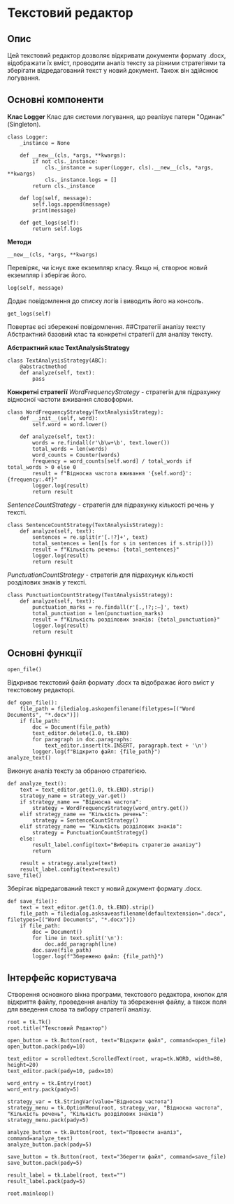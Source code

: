 # Текcтовий редактор
## Опис 
Цей текстовий редактор дозволяє відкривати документи формату .docx, відображати їх вміст, проводити аналіз тексту за різними стратегіями та зберігати відредагований текст у новий документ. Також він здійснює логування.
## Основні компоненти
**Клас Logger**
Клас для системи логування, що реалізує патерн "Одинак" (Singleton).
```
class Logger:
    _instance = None

    def __new__(cls, *args, **kwargs):
        if not cls._instance:
            cls._instance = super(Logger, cls).__new__(cls, *args, **kwargs)
            cls._instance.logs = []
        return cls._instance

    def log(self, message):
        self.logs.append(message)
        print(message)  

    def get_logs(self):
        return self.logs
```
**Методи**
```
__new__(cls, *args, **kwargs)
```
Перевіряє, чи існує вже екземпляр класу. Якщо ні, створює новий екземпляр і зберігає його.
```
log(self, message)
```
Додає повідомлення до списку логів і виводить його на консоль.
```
get_logs(self)
```
Повертає всі збережені повідомлення.
##Стратегії аналізу тексту
Абстрактний базовий клас та конкретні стратегії для аналізу тексту.

**Абстрактний клас TextAnalysisStrategy**
```
class TextAnalysisStrategy(ABC):
    @abstractmethod
    def analyze(self, text):
        pass
```
**Конкретні стратегії**
*WordFrequencyStrategy* - стратегія для підрахунку відносної частоти вживання словоформи.
```
class WordFrequencyStrategy(TextAnalysisStrategy):
    def __init__(self, word):
        self.word = word.lower()

    def analyze(self, text):
        words = re.findall(r'\b\w+\b', text.lower())
        total_words = len(words)
        word_counts = Counter(words)
        frequency = word_counts[self.word] / total_words if total_words > 0 else 0
        result = f"Відносна частота вживання '{self.word}': {frequency:.4f}"
        logger.log(result)
        return result
```
*SentenceCountStrategy* - стратегія для підрахунку кількості речень у тексті.
```
class SentenceCountStrategy(TextAnalysisStrategy):
    def analyze(self, text):
        sentences = re.split(r'[.!?]+', text)
        total_sentences = len([s for s in sentences if s.strip()])
        result = f"Кількість речень: {total_sentences}"
        logger.log(result)
        return result
```
*PunctuationCountStrategy* - стратегія для підрахунук кількості розділових знаків у тексті.
```
class PunctuationCountStrategy(TextAnalysisStrategy):
    def analyze(self, text):
        punctuation_marks = re.findall(r'[.,!?;:—]', text)
        total_punctuation = len(punctuation_marks)
        result = f"Кількість розділових знаків: {total_punctuation}"
        logger.log(result)
        return result
```
## Основні функції
```
open_file()
```
Відкриває текстовий файл формату .docx та відображає його вміст у текстовому редакторі.
```
def open_file():
    file_path = filedialog.askopenfilename(filetypes=[("Word Documents", "*.docx")])
    if file_path:
        doc = Document(file_path)
        text_editor.delete(1.0, tk.END)
        for paragraph in doc.paragraphs:
            text_editor.insert(tk.INSERT, paragraph.text + '\n')
        logger.log(f"Відкрито файл: {file_path}")
analyze_text()
```
Виконує аналіз тексту за обраною стратегією.
```
def analyze_text():
    text = text_editor.get(1.0, tk.END).strip()
    strategy_name = strategy_var.get()
    if strategy_name == "Відносна частота":
        strategy = WordFrequencyStrategy(word_entry.get())
    elif strategy_name == "Кількість речень":
        strategy = SentenceCountStrategy()
    elif strategy_name == "Кількість розділових знаків":
        strategy = PunctuationCountStrategy()
    else:
        result_label.config(text="Виберіть стратегію аналізу")
        return

    result = strategy.analyze(text)
    result_label.config(text=result)
save_file()
```
Зберігає відредагований текст у новий документ формату .docx.
```
def save_file():
    text = text_editor.get(1.0, tk.END).strip()
    file_path = filedialog.asksaveasfilename(defaultextension=".docx", filetypes=[("Word Documents", "*.docx")])
    if file_path:
        doc = Document()
        for line in text.split('\n'):
            doc.add_paragraph(line)
        doc.save(file_path)
        logger.log(f"Збережено файл: {file_path}")
```
## Інтерфейс користувача
Створення основного вікна програми, текстового редактора, кнопок для відкриття файлу, проведення аналізу та збереження файлу, а також поля для введення слова та вибору стратегії аналізу.

```
root = tk.Tk()
root.title("Текстовий Редактор")

open_button = tk.Button(root, text="Відкрити файл", command=open_file)
open_button.pack(pady=10)

text_editor = scrolledtext.ScrolledText(root, wrap=tk.WORD, width=80, height=20)
text_editor.pack(pady=10, padx=10)

word_entry = tk.Entry(root)
word_entry.pack(pady=5)

strategy_var = tk.StringVar(value="Відносна частота")
strategy_menu = tk.OptionMenu(root, strategy_var, "Відносна частота", "Кількість речень", "Кількість розділових знаків")
strategy_menu.pack(pady=5)

analyze_button = tk.Button(root, text="Провести аналіз", command=analyze_text)
analyze_button.pack(pady=5)

save_button = tk.Button(root, text="Зберегти файл", command=save_file)
save_button.pack(pady=5)

result_label = tk.Label(root, text="")
result_label.pack(pady=5)

root.mainloop()
```
